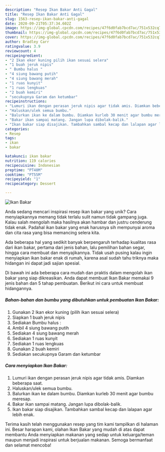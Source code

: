 ```yaml
---
description: "Resep Ikan Bakar Anti Gagal"
title: "Resep Ikan Bakar Anti Gagal"
slug: 1563-resep-ikan-bakar-anti-gagal
date: 2020-09-21T05:37:34.602Z
image: https://img-global.cpcdn.com/recipes/47f6d0fab7bcd7ac/751x532cq70/ikan-bakar-foto-resep-utama.jpg
thumbnail: https://img-global.cpcdn.com/recipes/47f6d0fab7bcd7ac/751x532cq70/ikan-bakar-foto-resep-utama.jpg
cover: https://img-global.cpcdn.com/recipes/47f6d0fab7bcd7ac/751x532cq70/ikan-bakar-foto-resep-utama.jpg
author: Bradley Carr
ratingvalue: 3.9
reviewcount: 4
recipeingredient:
- "2 Ikan ekor kuning pilih ikan sesuai selera"
- "1 buah jeruk nipis"
- " Bumbu halus "
- "4 siung bawang putih"
- "4 siung bawang merah"
- "1 ruas kunyit"
- "1 ruas lengkuas"
- "2 buah kemiri"
- "secukupnya Garam dan ketumbar"
recipeinstructions:
- "Lumuri ikan dengan perasan jeruk nipis agar tidak amis. Diamkan beberapa saat."
- "Haluskan/ulek semua bumbu."
- "Balurkan ikan ke dalam bumbu. Diamkan kurleb 30 menit agar bumbu meresap."
- "Bakar ikan sampai matang. Jangan lupa dibolak-balik."
- "Ikan bakar siap disajikan. Tambahkan sambal kecap dan lalapan agar lebih enak."
categories:
- Resep
tags:
- ikan
- bakar

katakunci: ikan bakar 
nutrition: 119 calories
recipecuisine: Indonesian
preptime: "PT40M"
cooktime: "PT55M"
recipeyield: "1"
recipecategory: Dessert

---
```



![Ikan Bakar](https://img-global.cpcdn.com/recipes/47f6d0fab7bcd7ac/751x532cq70/ikan-bakar-foto-resep-utama.jpg)

Anda sedang mencari inspirasi resep ikan bakar yang unik? Cara menyiapkannya memang tidak terlalu sulit namun tidak gampang juga. Kalau salah mengolah maka hasilnya akan hambar dan justru cenderung tidak enak. Padahal ikan bakar yang enak harusnya sih mempunyai aroma dan cita rasa yang bisa memancing selera kita.

Ada beberapa hal yang sedikit banyak berpengaruh terhadap kualitas rasa dari ikan bakar, pertama dari jenis bahan, lalu pemilihan bahan segar, hingga cara membuat dan menyajikannya. Tidak usah pusing kalau ingin menyiapkan ikan bakar enak di rumah, karena asal sudah tahu triknya maka hidangan ini dapat jadi sajian spesial.




Di bawah ini ada beberapa cara mudah dan praktis dalam mengolah ikan bakar yang siap dikreasikan. Anda dapat membuat Ikan Bakar memakai 9 jenis bahan dan 5 tahap pembuatan. Berikut ini cara untuk membuat hidangannya.

<!--inarticleads1-->

##### Bahan-bahan dan bumbu yang dibutuhkan untuk pembuatan Ikan Bakar:

1. Gunakan 2 Ikan ekor kuning (pilih ikan sesuai selera)
1. Siapkan 1 buah jeruk nipis
1. Sediakan  Bumbu halus :
1. Ambil 4 siung bawang putih
1. Sediakan 4 siung bawang merah
1. Sediakan 1 ruas kunyit
1. Sediakan 1 ruas lengkuas
1. Gunakan 2 buah kemiri
1. Sediakan secukupnya Garam dan ketumbar




<!--inarticleads2-->

##### Cara menyiapkan Ikan Bakar:

1. Lumuri ikan dengan perasan jeruk nipis agar tidak amis. Diamkan beberapa saat.
1. Haluskan/ulek semua bumbu.
1. Balurkan ikan ke dalam bumbu. Diamkan kurleb 30 menit agar bumbu meresap.
1. Bakar ikan sampai matang. Jangan lupa dibolak-balik.
1. Ikan bakar siap disajikan. Tambahkan sambal kecap dan lalapan agar lebih enak.




Terima kasih telah menggunakan resep yang tim kami tampilkan di halaman ini. Besar harapan kami, olahan Ikan Bakar yang mudah di atas dapat membantu Anda menyiapkan makanan yang sedap untuk keluarga/teman maupun menjadi inspirasi untuk berjualan makanan. Semoga bermanfaat dan selamat mencoba!
